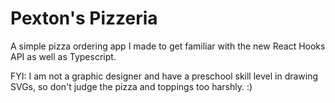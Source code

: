 # Pexton's Pizzeria

A simple pizza ordering app I made to get familiar with the new React Hooks API
as well as Typescript.

FYI: I am not a graphic designer and have a preschool skill level in drawing
SVGs, so don't judge the pizza and toppings too harshly. :)